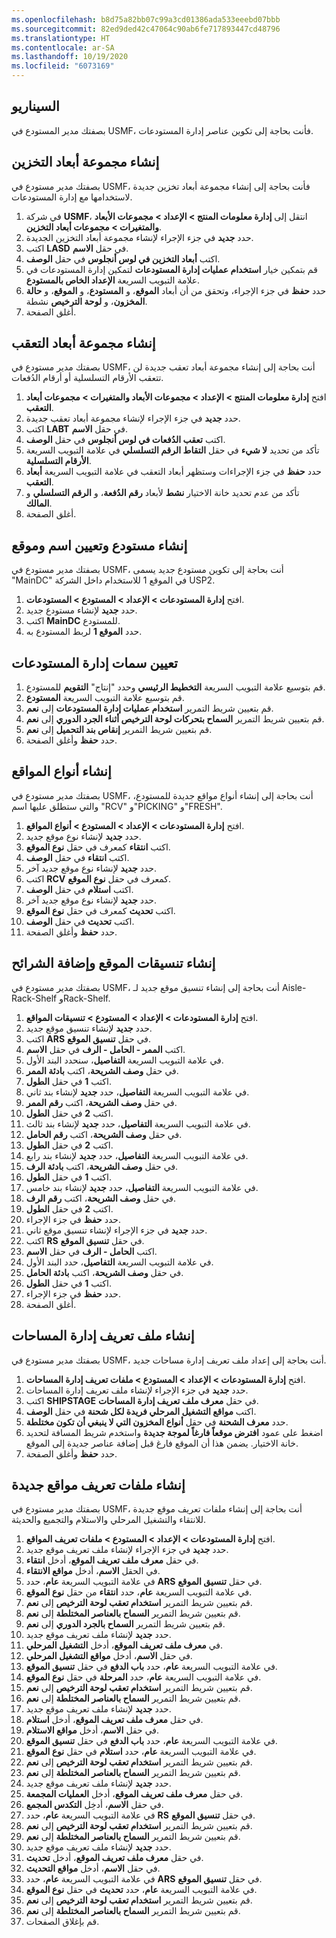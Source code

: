 ```yaml
---
ms.openlocfilehash: b8d75a82bb07c99a3cd01386ada533eeebd07bbb
ms.sourcegitcommit: 82ed9ded42c47064c90ab6fe717893447cd48796
ms.translationtype: HT
ms.contentlocale: ar-SA
ms.lasthandoff: 10/19/2020
ms.locfileid: "6073169"
---
```

## <a name="scenario"></a>السيناريو 
بصفتك مدير المستودع في USMF، فأنت بحاجة إلى تكوين عناصر إدارة المستودعات.

## <a name="create-a-storage-dimension-group"></a>إنشاء مجموعة أبعاد التخزين 

بصفتك مدير مستودع في USMF، فأنت بحاجة إلى إنشاء مجموعة أبعاد تخزين جديدة لاستخدامها مع إدارة المستودعات.

1.  في شركة **USMF**، انتقل إلى **إدارة معلومات المنتج > الإعداد > مجموعات الأبعاد والمتغيرات > مجموعات أبعاد التخزين**.
2.  حدد **جديد** في جزء الإجراء لإنشاء مجموعة أبعاد التخزين الجديدة.
3.  اكتب **LASD** في حقل **الاسم**.
4.  اكتب **أبعاد التخزين في لوس أنجلوس** في حقل **الوصف**.
5.  قم بتمكين خيار **استخدام عمليات إدارة المستودعات** لتمكين إدارة المستودعات في علامة التبويب السريعة **الإعداد الخاص بالمستودع**.
6.  حدد **حفظ** في جزء الإجراء، وتحقق من أن أبعاد **الموقع**، و **المستودع**، و **الموقع**، و **حالة المخزون**، و **لوحة الترخيص** نشطة.
7.  أغلق الصفحة.

## <a name="create-a-tracking-dimension-group"></a>إنشاء مجموعة أبعاد التعقب 

بصفتك مدير مستودع في USMF، أنت بحاجة إلى إنشاء مجموعة أبعاد تعقب جديدة لن تتعقب الأرقام التسلسلية أو أرقام الدُفعات.

1.  افتح **إدارة معلومات المنتج > الإعداد > مجموعات الأبعاد والمتغيرات > مجموعات أبعاد التعقب**.
2.  حدد **جديد** في جزء الإجراء لإنشاء مجموعة أبعاد تعقب جديدة.
3.  اكتب **LABT** في حقل **الاسم**.
4.  اكتب **تعقب الدُفعات في لوس أنجلوس** في حقل **الوصف**.
5.  تأكد من تحديد **لا شيء** في حقل **التقاط الرقم التسلسلي** في علامة التبويب السريعة **الأرقام التسلسلية**.
6.  حدد **حفظ** في جزء الإجراءات وستظهر أبعاد التعقب في علامة التبويب السريعة **أبعاد التعقب**.
6.  تأكد من عدم تحديد خانة الاختيار **نشط** لأبعاد **رقم الدُفعة**، و **الرقم التسلسلي** و **المالك**.
7.  أغلق الصفحة.



## <a name="create-a-warehouse-and-assign-a-name-and-site"></a>إنشاء مستودع وتعيين اسم وموقع 

بصفتك مدير مستودع في USMF، أنت بحاجة إلى تكوين مستودع جديد يسمى "MainDC" في الموقع 1 للاستخدام داخل الشركة USP2.

1.  افتح **إدارة المستودعات > الإعداد > المستودع > المستودعات**.
2.  حدد **جديد** لإنشاء مستودع جديد.
3.  اكتب **MainDC** للمستودع.
4.  حدد **الموقع 1** لربط المستودع به.

## <a name="assign-warehouse-management-attributes"></a>تعيين سمات إدارة المستودعات

1.  قم بتوسيع علامة التبويب السريعة **التخطيط الرئيسي** وحدد "إنتاج" **التقويم** للمستودع.
2.  قم بتوسيع علامة التبويب السريعة **المستودع**.
3.  قم بتعيين شريط التمرير **استخدام عمليات إدارة المستودعات** إلى **نعم**.
4.  قم بتعيين شريط التمرير **السماح بتحركات لوحة الترخيص أثناء الجرد الدوري** إلى **نعم**.
5.  قم بتعيين شريط التمرير **إنقاص بند التحميل** إلى **نعم**.
6.  حدد **حفظ** وأغلق الصفحة.

## <a name="create-location-types"></a>إنشاء أنواع المواقع 

بصفتك مدير مستودع في USMF، أنت بحاجة إلى إنشاء أنواع مواقع جديدة للمستودع، والتي ستطلق عليها اسم "RCV" و"PICKING" و"FRESH".

1.  افتح **إدارة المستودعات > الإعداد > المستودع > أنواع المواقع**.
2.  حدد **جديد** لإنشاء نوع موقع جديد.
3.  اكتب **انتقاء** كمعرف في حقل **نوع الموقع**.
4.  اكتب **انتقاء** في حقل **الوصف**.
5.  حدد **جديد** لإنشاء نوع موقع جديد آخر.
6.  اكتب **RCV** كمعرف في حقل **نوع الموقع**.
7.  اكتب **استلام** في حقل **الوصف**.
8.  حدد **جديد** لإنشاء نوع موقع جديد آخر.
9.  اكتب **تحديث** كمعرف في حقل **نوع الموقع**.
10. اكتب **تحديث** في حقل **الوصف**.
11. حدد **حفظ** وأغلق الصفحة.

## <a name="create-location-formats-and-add-segments"></a>إنشاء تنسيقات الموقع وإضافة الشرائح

بصفتك مدير مستودع في USMF، أنت بحاجة إلى إنشاء تنسيق موقع جديد لـ Aisle-Rack-Shelf وRack-Shelf.

1.  افتح **إدارة المستودعات > الإعداد > المستودع > تنسيقات المواقع**.
2.  حدد **جديد** لإنشاء تنسيق موقع جديد.
3.  اكتب **ARS** في حقل **تنسيق الموقع**.
4.  اكتب **الممر - الحامل - الرف** في حقل **الاسم**.
1.  في علامة التبويب السريعة **التفاصيل**، سنحدد البند الأول.
2.  في حقل **وصف الشريحة**، اكتب **بادئة الممر**.
3.  اكتب **1** في حقل **الطول**.
4.  في علامة التبويب السريعة **التفاصيل**، حدد **جديد** لإنشاء بند ثاني.
5.  في حقل **وصف الشريحة**، اكتب **رقم الممر**.
6.  اكتب **2** في حقل **الطول**.
7.  في علامة التبويب السريعة **التفاصيل**، حدد **جديد** لإنشاء بند ثالث.
8.  في حقل **وصف الشريحة**، اكتب **رقم الحامل**.
9.  اكتب **2** في حقل **الطول**.
10. في علامة التبويب السريعة **التفاصيل**، حدد **جديد** لإنشاء بند رابع.
11. في حقل **وصف الشريحة**، اكتب **بادئة الرف**.
12. اكتب **1** في حقل **الطول**.
13. في علامة التبويب السريعة **التفاصيل**، حدد **جديد** لإنشاء بند خامس.
14. في حقل **وصف الشريحة**، اكتب **رقم الرف**.
15. اكتب **2** في حقل **الطول**.
16. حدد **حفظ** في جزء الإجراء.
16. حدد **جديد** في جزء الإجراء لإنشاء تنسيق موقع ثاني.
17. اكتب **RS** في حقل **تنسيق الموقع**.
18. اكتب **الحامل - الرف** في حقل **الاسم**.
19. في علامة التبويب السريعة **التفاصيل**، حدد البند الأول.
20. في حقل **وصف الشريحة**، اكتب **بادئة الحامل**.
21. اكتب **1** في حقل **الطول**.
22. حدد **حفظ** في جزء الإجراء.
40. أغلق الصفحة.

## <a name="create-a-dock-management-profile"></a>إنشاء ملف تعريف إدارة المساحات 

بصفتك مدير مستودع في USMF، أنت بحاجة إلى إعداد ملف تعريف إدارة مساحات جديد.

1.  افتح **إدارة المستودعات > الإعداد > المستودع > ملفات تعريف إدارة المساحات**.
2.  حدد **جديد** في جزء الإجراء لإنشاء ملف تعريف إدارة المساحات.
3.  اكتب **SHIPSTAGE** في حقل **معرف ملف تعريف إدارة المساحات**.
4.  اكتب **مواقع التشغيل المرحلي فريدة لكل شحنة** في حقل **الوصف**.
5.  حدد **معرف الشحنة** في حقل **أنواع المخزون التي لا ينبغي أن تكون مختلطة**.
6.  اضغط على عمود **افترض موقعاً فارغاً لموجة جديدة** واستخدم شريط المسافة لتحديد خانة الاختيار. يضمن هذا أن الموقع فارغ قبل إضافة عناصر جديدة إلى الموقع.
7.  حدد **حفظ** وأغلق الصفحة.

## <a name="create-new-location-profiles"></a>إنشاء ملفات تعريف مواقع جديدة 

بصفتك مدير مستودع في USMF، أنت بحاجة إلى إنشاء ملفات تعريف موقع جديدة للانتقاء والتشغيل المرحلي والاستلام والتجميع والحديثة.

1.  افتح **إدارة المستودعات > الإعداد > المستودع > ملفات تعريف المواقع**.
2.  حدد **جديد** في جزء الإجراء لإنشاء ملف تعريف موقع جديد.
3.  في حقل **معرف ملف تعريف الموقع**، أدخل **انتقاء**.
4.  في الحقل **الاسم**، أدخل **مواقع الانتقاء**.
5.  في علامة التبويب السريعة **عام**، حدد **ARS** في حقل **تنسيق الموقع**.
6.  في علامة التبويب السريعة **عام**، حدد **انتقاء** من حقل **نوع الموقع**.
7.  قم بتعيين شريط التمرير **استخدام تعقب لوحة الترخيص** إلى **نعم**.
8.  قم بتعيين شريط التمرير **السماح بالعناصر المختلطة** إلى **نعم**.
9.  قم بتعيين شريط التمرير **السماح بالجرد الدوري** إلى **نعم**.
10. حدد **جديد** لإنشاء ملف تعريف موقع جديد.
11. في **معرف ملف تعريف الموقع**، أدخل **التشغيل المرحلي**.
12. في حقل **الاسم**، أدخل **مواقع التشغيل المرحلي**.
13. في علامة التبويب السريعة **عام**، حدد **باب الدفع** في حقل **تنسيق الموقع**.
14. في علامة التبويب السريعة **عام**، حدد **المرحلة** في حقل **نوع الموقع**.
15. قم بتعيين شريط التمرير **استخدام تعقب لوحة الترخيص** إلى **نعم**.
16. قم بتعيين شريط التمرير **السماح بالعناصر المختلطة** إلى **نعم**.
17. حدد **جديد** لإنشاء ملف تعريف موقع جديد.
18. في حقل **معرف ملف تعريف الموقع**، أدخل **استلام**.
19. في حقل **الاسم**، أدخل **مواقع الاستلام**.
20. في علامة التبويب السريعة **عام**، حدد **باب الدفع** في حقل **تنسيق الموقع**.
21. في علامة التبويب السريعة **عام**، حدد **استلام** في حقل **نوع الموقع**.
22. قم بتعيين شريط التمرير **استخدام تعقب لوحة الترخيص** إلى **نعم**.
23. قم بتعيين شريط التمرير **السماح بالعناصر المختلطة** إلى **نعم**.
24. حدد **جديد** لإنشاء ملف تعريف موقع جديد.
25. في حقل **معرف ملف تعريف الموقع**، أدخل **العمليات المجمعة‬**.
26. في حقل **الاسم**، أدخِل **التكدس المجمع**.
27. في علامة التبويب السريعة **عام**، حدد **RS** في حقل **تنسيق الموقع**.
28. قم بتعيين شريط التمرير **استخدام تعقب لوحة الترخيص** إلى **نعم**.
29. قم بتعيين شريط التمرير **السماح بالعناصر المختلطة** إلى **نعم**.
30. حدد **جديد** لإنشاء ملف تعريف موقع جديد.
31. في حقل **معرف ملف تعريف الموقع**، أدخل **تحديث**.
32. في حقل **الاسم**، أدخل **مواقع التحديث**.
33. في علامة التبويب السريعة **عام**، حدد **ARS** في حقل **تنسيق الموقع**.
34. في علامة التبويب السريعة **عام**، حدد **تحديث** في حقل **نوع الموقع**.
35. قم بتعيين شريط التمرير **استخدام تعقب لوحة الترخيص** إلى **نعم**.
36. قم بتعيين شريط التمرير **السماح بالعناصر المختلطة** إلى **نعم**.
37. قم بإغلاق الصفحات.


